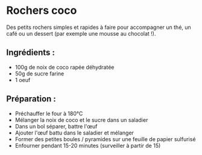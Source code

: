 Rochers coco
============

Des petits rochers simples et rapides à faire pour accompagner un
thé, un café ou un dessert (par exemple une mousse au chocolat !).

Ingrédients :
-------------

- 100g de noix de coco rapée déhydratée
- 50g de sucre farine
- 1 oeuf

Préparation :
-------------

- Préchauffer le four à 180°C
- Mélanger la noix de coco et le sucre dans un saladier
- Dans un bol séparer, battre l'œuf
- Ajouter l'œuf battu dans le saladier et mélanger
- Former des petites boules / pyramides sur une feuille de papier sulfurisé
- Enfourner pendant 15-20 minutes (surveiller à partir de 15)

